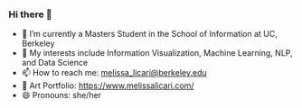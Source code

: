 ### Hi there 👋

<!--
**melissa-licari/melissa-licari** is a ✨ _special_ ✨ repository because its `README.md` (this file) appears on your GitHub profile.

Here are some ideas to get you started:

<img src="https://github.com/melissa-licari/melissa-licari/blob/main/Yellow%20and%20Brown%20Floral%20August%20Birthday%20Facebook%20Cover%20(1).png">
-->
- 🔭 I’m currently a Masters Student in the School of Information at UC, Berkeley
- 🌱 My interests include Information Visualization, Machine Learning, NLP, and Data Science
- 📫 How to reach me: melissa_licari@berkeley.edu
- 🎨 Art Portfolio: https://www.melissalicari.com/
- 😄 Pronouns: she/her
